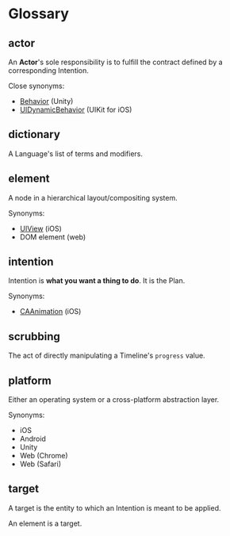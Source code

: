 # Glossary

## actor

An **Actor**'s sole responsibility is to fulfill the contract defined by a corresponding Intention.

Close synonyms:

- [Behavior](http://docs.unity3d.com/ScriptReference/Behaviour.html) (Unity)
- [UIDynamicBehavior](https://developer.apple.com/library/ios/documentation/UIKit/Reference/UIDynamicBehavior_Class/) (UIKit for iOS)

## dictionary

A Language's list of terms and modifiers.

## element

A node in a hierarchical layout/compositing system.

Synonyms:

- [UIView](https://developer.apple.com/library/ios/documentation/UIKit/Reference/UIView_Class/) (iOS)
- DOM element (web)

## intention

Intention is **what you want a thing to do**. It is the Plan.

Synonyms:

- [CAAnimation](https://developer.apple.com/library/ios/documentation/GraphicsImaging/Reference/CAAnimation_class/) (iOS)

## scrubbing

The act of directly manipulating a Timeline's `progress` value.


## platform

Either an operating system or a cross-platform abstraction layer.

Synonyms:

- iOS
- Android
- Unity
- Web (Chrome)
- Web (Safari)

## target

A target is the entity to which an Intention is meant to be applied.

An element is a target.